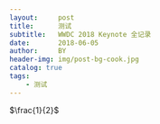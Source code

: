 ```yaml
---
layout:     post
title:      测试
subtitle:   WWDC 2018 Keynote 全记录
date:       2018-06-05
author:     BY
header-img: img/post-bg-cook.jpg
catalog: true
tags:
    - 测试
---
```


$\frac{1}{2}$